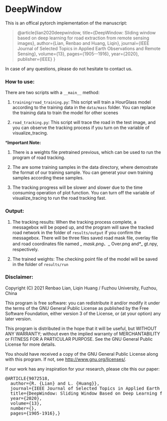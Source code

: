 # DeepWindow
This is an offical pytorch implementation of the manuscript:

>@article{lian2020deepwindow,
  title={DeepWindow: Sliding window based on deep learning for road extraction from remote sensing images},
  author={Lian, Renbao and Huang, Liqin},
  journal={IEEE Journal of Selected Topics in Applied Earth Observations and Remote Sensing},
  volume={13},
  pages={1905--1916},
  year={2020},
  publisher={IEEE}
}

In case of any questions, please do not hesitate to contact us.

### How to use:
There are two scripts with a `__main__` method:

1. `training/road_training.py`: This script will train a HourGlass model according to the training data in the `data/mass` folder. You can replace the training data to train the model for other scenes

2. `road_tracking.py`: This script will trace the road in the test image, and you can observe the tracking process if you turn on the variable of visualize_tracing.

***Important Note:** 
1. There is a weights file pretrained previous, which can be used to run the program of road tracking.

2. The are some training samples in the data directory, where demostrate the format of our training sample. You can generat your own training samples according these samples.

3. The tracking progress will be slower and slower due to the time consuming operation of plot function. You can turn off the variable of visualize_tracing to run the road tracking fast.

### Output:
1. The tracking results: When the tracking process complete, a messagebox will be poped up, and the program will save the tracked road network in the folder of `results/output`  if you confirm the messagebox. There will be three files saved road mask file, overlay file and road coordinates file named *_ mask.png、*_ Over.png and*_ gt.npy, respectively.

2. The trained weights: The checking point file of the model will be saved in the folder of `results/run`

### Disclaimer:
Copyright (C) 2021  Renbao Lian, Liqin Huang / Fuzhou University, Fuzhou, China


This program is free software: you can redistribute it and/or modify
it under the terms of the GNU General Public License as published by
the Free Software Foundation, either version 3 of the License, or
(at your option) any later version.

This program is distributed in the hope that it will be useful,
but WITHOUT ANY WARRANTY; without even the implied warranty of
MERCHANTABILITY or FITNESS FOR A PARTICULAR PURPOSE.  See the
GNU General Public License for more details.

You should have received a copy of the GNU General Public License
along with this program.  If not, see <http://www.gnu.org/licenses/>.


If our work has any inspiration for your research, please cite this our paper:

<pre>
@ARTICLE{9072518,
  author={R. {Lian} and L. {Huang}},
  journal={IEEE Journal of Selected Topics in Applied Earth Observations and Remote Sensing}, 
  title={DeepWindow: Sliding Window Based on Deep Learning for Road Extraction From Remote Sensing Images}, 
  year={2020},
  volume={13},
  number={},
  pages={1905-1916},}
</pre>
